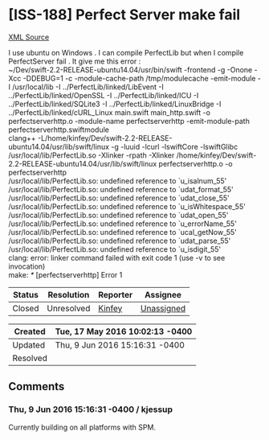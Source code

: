# [ISS-188] Perfect Server make fail

[XML Source](../xml/ISS-188.xml)
<p><p>I use ubuntu on Windows . I can compile PerfectLib but when I compile PerfectServer fail . It give me this error :<br/>
~/Dev/swift-2.2-RELEASE-ubuntu14.04/usr/bin/swift -frontend -g -Onone -Xcc -DDEBUG=1 -c -module-cache-path /tmp/modulecache -emit-module -I /usr/local/lib -I ../PerfectLib/linked/LibEvent -I ../PerfectLib/linked/OpenSSL -I ../PerfectLib/linked/ICU -I ../PerfectLib/linked/SQLite3 -I ../PerfectLib/linked/LinuxBridge -I ../PerfectLib/linked/cURL_Linux main.swift main_http.swift -o perfectserverhttp.o -module-name perfectserverhttp -emit-module-path perfectserverhttp.swiftmodule<br/>
clang++ -L/home/kinfey/Dev/swift-2.2-RELEASE-ubuntu14.04/usr/lib/swift/linux -g -luuid -lcurl -lswiftCore -lswiftGlibc /usr/local/lib/PerfectLib.so -Xlinker -rpath -Xlinker /home/kinfey/Dev/swift-2.2-RELEASE-ubuntu14.04/usr/lib/swift/linux perfectserverhttp.o -o perfectserverhttp<br/>
/usr/local/lib/PerfectLib.so: undefined reference to `u_isalnum_55'<br/>
/usr/local/lib/PerfectLib.so: undefined reference to `udat_format_55'<br/>
/usr/local/lib/PerfectLib.so: undefined reference to `udat_close_55'<br/>
/usr/local/lib/PerfectLib.so: undefined reference to `u_isWhitespace_55'<br/>
/usr/local/lib/PerfectLib.so: undefined reference to `udat_open_55'<br/>
/usr/local/lib/PerfectLib.so: undefined reference to `u_errorName_55'<br/>
/usr/local/lib/PerfectLib.so: undefined reference to `ucal_getNow_55'<br/>
/usr/local/lib/PerfectLib.so: undefined reference to `udat_parse_55'<br/>
/usr/local/lib/PerfectLib.so: undefined reference to `u_isdigit_55'<br/>
clang: error: linker command failed with exit code 1 (use -v to see invocation)<br/>
make: <em>*</em> <span class="error">&#91;perfectserverhttp&#93;</span> Error 1</p></p>





Status|Resolution|Reporter|Assignee
------|----------|--------|--------
Closed|Unresolved|[Kinfey](lokinfey)|[Unassigned]($-1)





Created|Tue, 17 May 2016 10:02:13 -0400
-------|--------------
Updated|Thu, 9 Jun 2016 15:16:31 -0400
Resolved|


## Comments




### Thu, 9 Jun 2016 15:16:31 -0400 / kjessup 

<p><p>Currently building on all platforms with SPM.</p></p>


